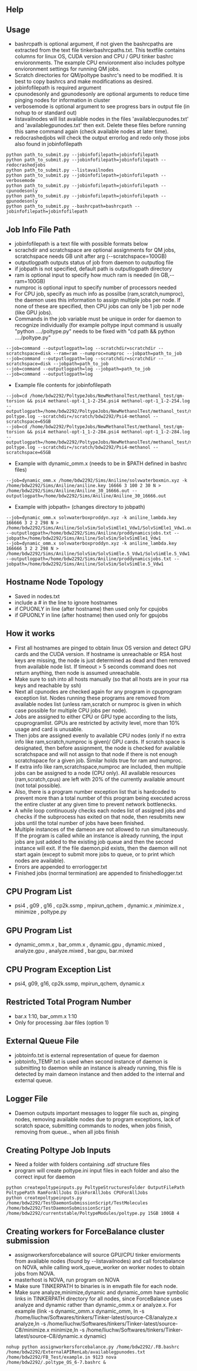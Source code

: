 ## Help

## Usage
* bashrcpath is optional argument, if not given the bashrcpaths are extracted from the text file tinkerbashrcpaths.txt. This textfile contains columns for linux OS, CUDA version and CPU / GPU tinker bashrc envioronments. The example CPU envioronment also includes poltype envioronment settings for running QM jobs. 
* Scratch directories for QM/poltype bashrc's need to be modified. It is best to copy bashrcs and make modifications as desired.
* jobinfofilepath is required argument
* cpunodesonly and gpunodesonly are optional arguments to reduce time pinging nodes for information in cluster 
* verbosemode is optional argument to see progress bars in output file (in nohup to or standard out)
* listavailnodes will list available nodes in the files 'availablecpunodes.txt' and 'availablegpunodes.txt' then exit. Delete these files before running this same command again (check available nodes at later time).
* redocrashedjobs will check the output errorlog and redo only those jobs also found in jobinfofilepath 
```
python path_to_submit.py --jobinfofilepath=jobinfofilepath
python path_to_submit.py --jobinfofilepath=jobinfofilepath --redocrashedjobs
python path_to_submit.py --listavailnodes
python path_to_submit.py --jobinfofilepath=jobinfofilepath --verbosemode
python path_to_submit.py --jobinfofilepath=jobinfofilepath --cpunodesonly
python path_to_submit.py --jobinfofilepath=jobinfofilepath --gpunodesonly
python path_to_submit.py --bashrcpath=bashrcpath --jobinfofilepath=jobinfofilepath

```

## Job Info File Path
* jobinfofilepath is a text file with possible formats below
* scrachdir and scratchspace are optional assignments for QM jobs, scratchspace needs GB unit after arg (--scratchspace=100GB)
* outputlogpath outputs status of job from daemon to outputlog file 
* if jobpath is not specified, default path is outputlogpath directory
* ram is optional input to specify how much ram is needed (in GB,--ram=100GB)
* numproc is optional input to specify number of processors needed
* For CPU job, specify as much info as possilbe (ram,scratch,numproc), the daemon uses this information to assign multiple jobs per node. If none of these are specified, then CPU jobs can only be 1 job per node (like GPU jobs).
* Commands in the job variable must be unique in order for daemon to recognize individually (for example poltype input command is usually "python ..../poltype.py" needs to be fixed with "cd path && python ..../poltype.py"

```
--job=command --outputlogpath=log --scratchdir=scratchdir --scratchspace=disk --ram=ram --numproc=numproc --jobpath=path_to_job
--job=command --outputlogpath=log --scratchdir=scratchdir --scratchspace=disk --jobpath=path_to_job
--job=command --outputlogpath=log --jobpath=path_to_job
--job=command --outputlogpath=log
```

* Example file contents for jobinfofilepath
```
--job=cd /home/bdw2292/PoltypeJobs/NewMethanolTest/methanol_test/qm-torsion && psi4 methanol-opt-1_1-2-254.psi4 methanol-opt-1_1-2-254.log --outputlogpath=/home/bdw2292/PoltypeJobs/NewMethanolTest/methanol_test/methanol-poltype.log --scratchdir=/scratch/bdw2292/Psi4-methanol --scratchspace=65GB
--job=cd /home/bdw2292/PoltypeJobs/NewMethanolTest/methanol_test/qm-torsion && psi4 methanol-opt-1_1-2-284.psi4 methanol-opt-1_1-2-284.log --outputlogpath=/home/bdw2292/PoltypeJobs/NewMethanolTest/methanol_test/methanol-poltype.log --scratchdir=/scratch/bdw2292/Psi4-methanol --scratchspace=65GB
```

* Example with dynamic_omm.x (needs to be in $PATH defined in bashrc files)
```
--job=dynamic_omm.x /home/bdw2292/Sims/Aniline/solvwaterboxmin.xyz -k /home/bdw2292/Sims/Aniline/aniline.key 16666 3 100 2 30 N > /home/bdw2292/Sims/Aniline/Aniline_30_16666.out --outputlogpath=/home/bdw2292/Sims/Aniline/Aniline_30_16666.out
```
* Example with jobpath= (changes directory to jobpath)
```
--job=dynamic_omm.x solvwaterboxproddyn.xyz -k aniline_lambda.key 166666 3 2 2 298 N > /home/bdw2292/Sims/Aniline/SolvSim/SolvSimEle1_Vdw1/SolvSimEle1_Vdw1.out --outputlogpath=/home/bdw2292/Sims/Aniline/proddynamicsjobs.txt --jobpath=/home/bdw2292/Sims/Aniline/SolvSim/SolvSimEle1_Vdw1
--job=dynamic_omm.x solvwaterboxproddyn.xyz -k aniline_lambda.key 166666 3 2 2 298 N > /home/bdw2292/Sims/Aniline/SolvSim/SolvSimEle.5_Vdw1/SolvSimEle.5_Vdw1.out --outputlogpath=/home/bdw2292/Sims/Aniline/proddynamicsjobs.txt --jobpath=/home/bdw2292/Sims/Aniline/SolvSim/SolvSimEle.5_Vdw1
```



## Hostname Node Topology
* Saved in nodes.txt
* include a \# in the line to ignore hostnames
* if CPUONLY in line (after hostname) then used only for cpujobs
* if GPUONLY in line (after hostname) then used only for gpujobs


## How it works
* First all hostnames are pinged to obtain linux OS version and detect GPU cards and the CUDA version. If hostname is unreachable or RSA host keys are missing, the node is just determined as dead and then removed from available node list. If timeout > 5 seconds command does not return anything, then node is assumed unreachable.
* Make sure to ssh into all hosts manually (so that all hosts are in your rsa keys and reachable by ssh)
* Next all cpunodes are checked again for any program in cpuprogram exception list. Nodes running these programs are removed from available nodes list (unless ram,scratch or numproc is given in which case possible for multiple CPU jobs per node).
* Jobs are assigned to either CPU or GPU type according to the lists, cpuprogramlist. GPUs are restricted by activity level, more than 10% usage and card is unusable.
* Then jobs are assigned evenly to available CPU nodes (only if no extra info like ram,scratch,numproc is given)/ GPU cards. If scratch space is designated, then before assignment, the node is checked for available scratchspace and will not assign to that node if there is not enough scratchspace for a given job. Similar holds true for ram and numproc.
* If extra info like ram,scratchspace,numproc are included, then multiple jobs can be assigned to a node (CPU only). All available resources (ram,scratch,cpus) are left with 20% of the currently available amount (not total possible). 
* Also, there is a program number exception list that is hardcoded to prevent more than a total number of this program being executed across the entire cluster at any given time to prevent network bottlenecks.
* A while loop continuously checks each nodes list of assigned jobs and checks if the subprocess has exited on that node, then resubmits new jobs until the total number of jobs have been finished. 
* Multiple instances of the dameon are not allowed to run simultaneously. If the program is called while an instance is already running, the input jobs are just added to the existing job queue and then the second instance will exit. If the file daemon.pid exists, then the daemon will not start again (except to submit more jobs to queue, or to print which nodes are available).
* Errors are appended to errorlogger.txt 
* Finished jobs (normal termination) are appended to finishedlogger.txt
## CPU Program List
* psi4 , g09 , g16 , cp2k.ssmp , mpirun_qchem , dynamic.x ,minimize.x , minimize , poltype.py

## GPU Program List
* dynamic_omm.x , bar_omm.x , dynamic.gpu , dynamic.mixed , analyze.gpu , analyze.mixed , bar.gpu, bar.mixed
 
## CPU Program Exception List
* psi4, g09, g16, cp2k.ssmp, mpirun_qchem, dynamic.x

## Restricted Total Program Number 
* bar.x 1:10, bar_omm.x 1:10
* Only for processing .bar files (option 1)

## External Queue File
* jobtoinfo.txt is external representation of queue for daemon
* jobtoinfo_TEMP.txt is used when second instance of daemon is submitting to daemon while an instance is already running, this file is detected by main dameon instance and then added to the internal and external queue.

## Logger File
* Daemon outputs important messages to logger file such as, pinging nodes, removing available nodes due to program exceptions, lack of scratch space, submitting commands to nodes, when jobs finish, removing from queue.., when all jobs finish

## Creating Poltype Job Inputs
* Need a folder with folders containing .sdf structure files
* program will create poltype.ini input files in each folder and also the correct input for daemon
```
python createpoltypeinputs.py PoltypeStructuresFolder OutputFilePath PoltypePath RamForAllJobs DiskForAllJobs CPUForAllJobs
python createpoltypeinputs.py /home/bdw2292/TestDaemonSubmissionScript/TestMolecules /home/bdw2292/TestDaemonSubmissionScript /home/bdw2292/currentstable/PoltypeModules/poltype.py 15GB 100GB 4
```

## Creating workers for ForceBalance cluster submission
* assignworkersforcebalance will source GPU/CPU tinker enviorments from available nodes (found by --listavailnodes) and call forcebalance on NOVA, while calling work_queue_worker on worker nodes to obtain jobs from NOVA.
* masterhost is NOVA, run program on NOVA
* Make sure TINKERPATH to binaries is in envpath file for each node.
* Make sure analyze,minimize,dynamic and dynamic_omm have symbolic links in TINKERPATH directory for all nodes, since ForceBalance uses analyze and dynamic rather than dynamic_omm.x or analyze.x. For example (link -s dynamic_omm.x dynamic_omm, ln -s /home/liuchw/Softwares/tinkers/Tinker-latest/source-C8/analyze.x analyze,ln -s /home/liuchw/Softwares/tinkers/Tinker-latest/source-C8/minimize.x minimize,ln -s /home/liuchw/Softwares/tinkers/Tinker-latest/source-C8/dynamic.x dynamic)
``` 
nohup python assignworkersforcebalance.py /home/bdw2292/.FB.bashrc /home/bdw2292/ExternalAPIRenLab/availablegpunodes.txt /home/bdw2292/FB_Test/example.in 9123 nova /home/bdw2292/.poltype_OS_6-7.bashrc &
```
